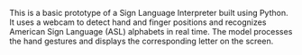 This is a basic prototype of a Sign Language Interpreter built using Python. It uses a webcam to detect hand and finger positions and recognizes American Sign Language (ASL) alphabets in real time. The model processes the hand gestures and displays the corresponding letter on the screen.
